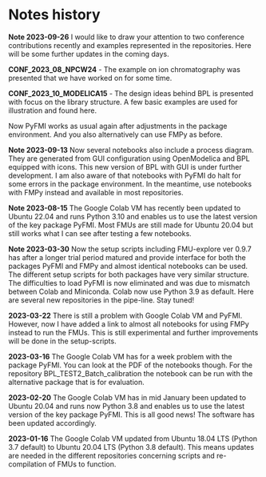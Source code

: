 # Notes history

**Note 2023-09-26**
I would like to draw your attention to two conference contributions recently and examples represented in the repositories. Here will be some further updates in the coming days.

  **CONF\_2023\_08\_NPCW24** - The example on ion chromatography was presented that we have worked on for some time.

  **CONF\_2023\_10\_MODELICA15**  - The design ideas behind BPL is presented with focus on the library structure. A few basic examples are used for illustration and found here.

  Now PyFMI works as usual again after adjustments in the package environment. And you also alternatively can use FMPy as before.

**Note 2023-09-13**
Now several notebooks also include a process diagram. They are generated from GUI configuration using OpenModelica and BPL equipped with icons. This new version of BPL with GUI is under further development. I am also aware of that notebooks with PyFMI do halt for some errors in the package environment. In the meantime, use notebooks with FMPy instead and available in most repositories. 

**Note 2023-08-15** The Google Colab VM has recently been updated to Ubuntu 22.04 and runs Python 3.10 and enables us to use the latest version of the key package PyFMI. Most FMUs are still made for Ubuntu 20.04 but still works what I can see after testing a few notebooks.

**Note 2023-03-30** Now the setup scripts including FMU-explore ver 0.9.7 has after a longer trial period matured and provide interface for both the packages PyFMI and FMPy and almost identical notebooks can be used. The  different setup scripts for both packages  have very similar structure.  The difficulties to load PyFMI is now eliminated and was due to mismatch between Colab and Miniconda.   Colab now use Python 3.9 as default. Here are several new repositories in the pipe-line. Stay tuned!

**2023-03-22** There is still a problem with Google Colab VM and PyFMI.  However,  now I have added a link to almost all notebooks for using FMPy instead to run the FMUs. This is still experimental and further improvements will be done in the setup-scripts. 

**2023-03-16** The Google Colab VM has for a week problem with the package PyFMI. You can look at the PDF of the notebooks though. For the repository BPL_TEST2_Batch_calibration the notebook can be run with the alternative package that is for evaluation.

**2023-02-20** 
The Google Colab VM has in mid January been updated to Ubuntu 20.04 and runs now Python 3.8 and enables us to use the latest version of the key package PyFMI.  This is all good news! The software has been updated accordingly.

**2023-01-16**
The Google Colab VM updated from Ubuntu 18.04 LTS (Python 3.7 default) to Ubuntu 20.04 LTS (Python 3.8 default). 
This means updates are needed in the different repositories concerning scripts and re-compilation of FMUs to function.
